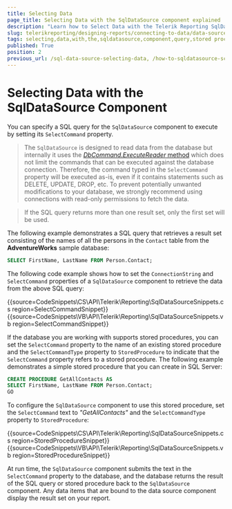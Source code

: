 ```yaml
---
title: Selecting Data
page_title: Selecting Data with the SqlDataSource component explained
description: "Learn how to Select Data with the Telerik Reporting SqlDataSource component through an inline query or stored procedure."
slug: telerikreporting/designing-reports/connecting-to-data/data-source-components/sqldatasource-component/selecting-data-with-the-sqldatasource-component
tags: selecting,data,with,the,sqldatasource,component,query,stored procedure
published: True
position: 2
previous_url: /sql-data-source-selecting-data, /how-to-sqldatasource-sct-storedprocedure
---
```


# Selecting Data with the SqlDataSource Component

You can specify a SQL query for the `SqlDataSource` component to execute by setting its `SelectCommand` property.

> The `SqlDataSource` is designed to read data from the database but internally it uses the [_DbCommand.ExecuteReader_ method](https://learn.microsoft.com/en-us/dotnet/api/system.data.common.dbcommand.executereader?view=net-8.0) which does not limit the commands that can be executed against the database connection. Therefore, the command typed in the `SelectCommand` property will be executed as-is, even if it contains statements such as DELETE, UPDATE, DROP, etc. To prevent potentially unwanted modifications to your database, we strongly recommend using connections with read-only permissions to fetch the data.

> If the SQL query returns more than one result set, only the first set will be used.

The following example demonstrates a SQL query that retrieves a result set consisting of the names of all the persons in the `Contact` table from the __AdventureWorks__ sample database:

````SQL
SELECT FirstName, LastName FROM Person.Contact;
````

The following code example shows how to set the `ConnectionString` and `SelectCommand` properties of a `SqlDataSource` component to retrieve the data from the above SQL query:

{{source=CodeSnippets\CS\API\Telerik\Reporting\SqlDataSourceSnippets.cs region=SelectCommandSnippet}}
{{source=CodeSnippets\VB\API\Telerik\Reporting\SqlDataSourceSnippets.vb region=SelectCommandSnippet}}

If the database you are working with supports stored procedures, you can set the `SelectCommand` property to the name of an existing stored procedure and the `SelectCommandType` property to `StoredProcedure` to indicate that the `SelectCommand` property refers to a stored procedure. The following example demonstrates a simple stored procedure that you can create in SQL Server:

````SQL
CREATE PROCEDURE GetAllContacts AS
SELECT FirstName, LastName FROM Person.Contact;
GO
````

To configure the `SqlDataSource` component to use this stored procedure, set the `SelectCommand` text to *"GetAllContacts"* and the `SelectCommandType` property to `StoredProcedure`:

{{source=CodeSnippets\CS\API\Telerik\Reporting\SqlDataSourceSnippets.cs region=StoredProcedureSnippet}}
{{source=CodeSnippets\VB\API\Telerik\Reporting\SqlDataSourceSnippets.vb region=StoredProcedureSnippet}}

At run time, the `SqlDataSource` component submits the text in the `SelectCommand` property to the database, and the database returns the result of the SQL query or stored procedure back to the `SqlDataSource` component. Any data items that are bound to the data source component display the result set on your report.
